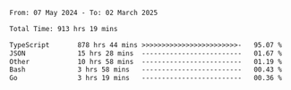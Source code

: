 
<!--START_SECTION:waka-->

```txt
From: 07 May 2024 - To: 02 March 2025

Total Time: 913 hrs 19 mins

TypeScript       878 hrs 44 mins >>>>>>>>>>>>>>>>>>>>>>>>-   95.07 %
JSON             15 hrs 28 mins  -------------------------   01.67 %
Other            10 hrs 58 mins  -------------------------   01.19 %
Bash             3 hrs 58 mins   -------------------------   00.43 %
Go               3 hrs 19 mins   -------------------------   00.36 %
```

<!--END_SECTION:waka-->

<!--

### Hi there 👋
**Iam-cesar/Iam-cesar** is a ✨ _special_ ✨ repository because its `README.md` (this file) appears on your GitHub profile.

Here are some ideas to get you started:

- 🔭 I’m currently working on ...
- 🌱 I’m currently learning ...
- 👯 I’m looking to collaborate on ...
- 🤔 I’m looking for help with ...
- 💬 Ask me about ...
- 📫 How to reach me: ...
- 😄 Pronouns: ...
- ⚡ Fun fact: ...
-->
